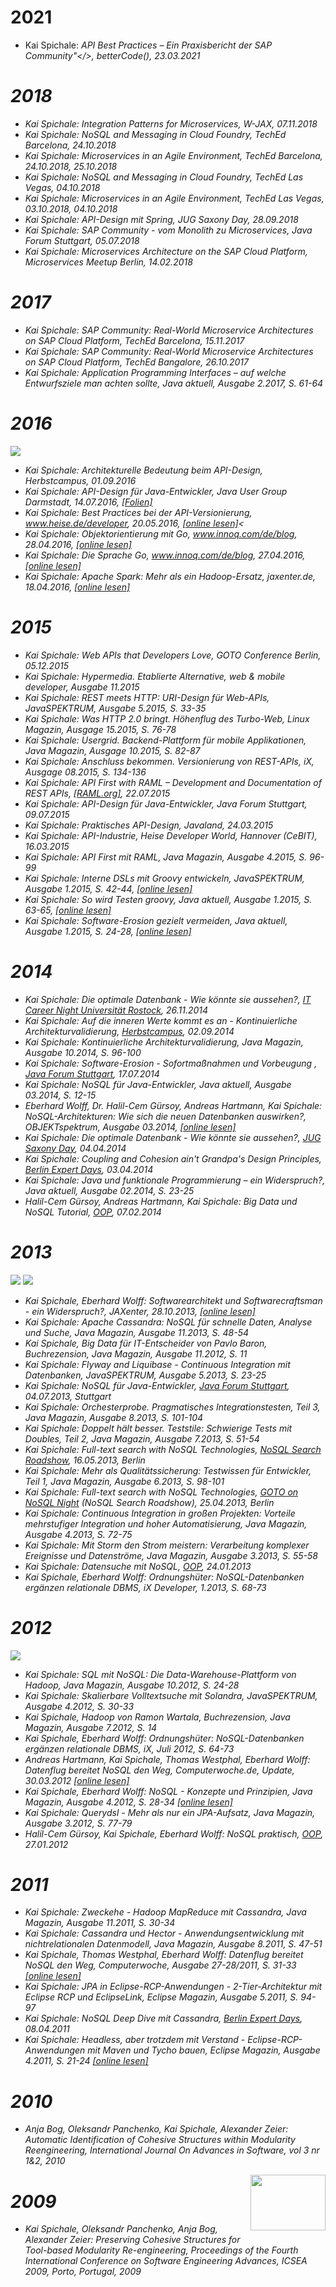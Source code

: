 # 2021

- Kai Spichale: <i>API Best Practices – Ein Praxisbericht der SAP Community"</>, betterCode(), 23.03.2021

# 2018

- Kai Spichale: <i>Integration Patterns for Microservices</i>, W-JAX, 07.11.2018
- Kai Spichale: <i>NoSQL and Messaging in Cloud Foundry</i>, TechEd Barcelona, 24.10.2018
- Kai Spichale: <i>Microservices in an Agile Environment</i>, TechEd Barcelona, 24.10.2018, 25.10.2018
- Kai Spichale: <i>NoSQL and Messaging in Cloud Foundry</i>, TechEd Las Vegas, 04.10.2018
- Kai Spichale: <i>Microservices in an Agile Environment</i>, TechEd Las Vegas, 03.10.2018, 04.10.2018
- Kai Spichale: <i>API-Design mit Spring</i>, JUG Saxony Day, 28.09.2018
- Kai Spichale: <i>SAP Community - vom Monolith zu Microservices</i>, Java Forum Stuttgart, 05.07.2018
- Kai Spichale: <i>Microservices Architecture on the SAP Cloud Platform</i>, Microservices Meetup Berlin, 14.02.2018

# 2017

- Kai Spichale: <i>SAP Community: Real-World Microservice Architectures on SAP Cloud Platform</i>, TechEd Barcelona, 15.11.2017
- Kai Spichale: <i>SAP Community: Real-World Microservice Architectures on SAP Cloud Platform</i>, TechEd Bangalore, 26.10.2017
- Kai Spichale: <i>Application Programming Interfaces – auf welche Entwurfsziele man achten sollte</i>, Java aktuell, Ausgabe 2.2017, S. 61-64

# 2016

<img border="0" src="https://images-na.ssl-images-amazon.com/images/I/41vn0509X-L._SX342_BO1,204,203,200_.jpg"/>

- Kai Spichale: <i>Architekturelle Bedeutung beim API-Design</i>, Herbstcampus, 01.09.2016
- Kai Spichale: <i>API-Design für Java-Entwickler</i>, Java User Group Darmstadt, 14.07.2016, <a href="http://www.jug-da.de/2016/07/API-Design/">[Folien]</a>
- Kai Spichale: <i>Best Practices bei der API-Versionierung</i>, www.heise.de/developer, 20.05.2016, <a href="http://www.heise.de/developer/artikel/Best-Practices-bei-der-API-Versionierung-3210728.html">[online lesen]</a><
- Kai Spichale: <i>Objektorientierung mit Go</i>, www.innoq.com/de/blog, 28.04.2016, <a href="https://www.innoq.com/de/blog/golang-objektorientierung/">[online lesen]</a>
- Kai Spichale: <i>Die Sprache Go</i>, www.innoq.com/de/blog, 27.04.2016, <a href="https://www.innoq.com/de/blog/golang-grundlagen/">[online lesen]</a>
- Kai Spichale: <i>Apache Spark: Mehr als ein Hadoop-Ersatz</i>, jaxenter.de, 18.04.2016, <a href="https://jaxenter.de/apache-spark-mehr-als-ein-hadoop-ersatz-38558">[online lesen]</a>

# 2015

- Kai Spichale: <i>Web APIs that Developers Love</i>, GOTO Conference Berlin, 05.12.2015</li>
- Kai Spichale: <i>Hypermedia. Etablierte Alternative</i>, web &amp; mobile developer, Ausgabe 11.2015</li>
- Kai Spichale: <i>REST meets HTTP: URI-Design für Web-APIs</i>, JavaSPEKTRUM, Ausgabe 5.2015, S. 33-35</li>
- Kai Spichale: <i>Was HTTP 2.0 bringt. Höhenflug des Turbo-Web</i>, Linux Magazin, Ausgage 15.2015, S. 76-78</li>
- Kai Spichale: <i>Usergrid. Backend-Plattform für mobile Applikationen</i>, Java Magazin, Ausgage 10.2015, S. 82-87</li>
- Kai Spichale: <i>Anschluss bekommen. Versionierung von REST-APIs</i>, iX, Ausgage 08.2015, S. 134-136</li>
- Kai Spichale: <i>API First with RAML – Development and Documentation of REST APIs</i>, <a href="http://blog.raml.org/guest-post-api-first-with-raml-development-and-documentation-of-rest-apis/">[RAML.org]</a>, 22.07.2015</li>
- Kai Spichale: <i>API-Design für Java-Entwickler</i>, Java Forum Stuttgart, 09.07.2015</li>
- Kai Spichale: <i>Praktisches API-Design</i>, Javaland, 24.03.2015</li>
- Kai Spichale: <i>API-Industrie</i>, Heise Developer World, Hannover (CeBIT), 16.03.2015</li>
- Kai Spichale: <i>API First mit RAML</i>, Java Magazin, Ausgabe 4.2015, S. 96-99</li>
- Kai Spichale: <i>Interne DSLs mit Groovy entwickeln</i>, JavaSPEKTRUM, Ausgabe 1.2015, S. 42-44, <a href="http://www.sigs.de/publications/newsletter/2015/01/spichale_JS_01_15.pdf">[online lesen]</a></li>
- Kai Spichale: <i>So wird Testen groovy</i>, Java aktuell, Ausgabe 1.2015, S. 63-65, <a href="http://www.adesso.de/media/content/presse/pdfs/pressereviews/2015-01_Java_aktuell_So_wird_Testen_groovy~1.pdf">[online lesen]</a></li>
- Kai Spichale: <i>Software-Erosion gezielt vermeiden</i>, Java aktuell, Ausgabe 1.2015, S. 24-28, <a href="http://www.adesso.de/media/content/presse/pdfs/pressereviews/2015-01_Java_aktuell_Software-Erosion_gezielt_vermeiden.pdf">[online lesen]</a></li>

# 2014

- Kai Spichale: <i>Die optimale Datenbank -  Wie könnte sie aussehen?</i>, <a href="http://www.careers.de/it-career-night/">IT Career Night Universität Rostock</a>, 26.11.2014
- Kai Spichale: <i>Auf die inneren Werte kommt es an - Kontinuierliche Architekturvalidierung</i>, <a href="http://www.herbstcampus.de/hc14/program/index.html">Herbstcampus</a>, 02.09.2014
- Kai Spichale: <i>Kontinuierliche Architekturvalidierung</i>, Java Magazin, Ausgabe 10.2014, S. 96-100
- Kai Spichale: <i>Software-Erosion - Sofortmaßnahmen und Vorbeugung </i>, <a href="http://www.java-forum-stuttgart.de/de/Abstracts+Slot+4.html">Java Forum Stuttgart</a>, 17.07.2014
- Kai Spichale: <i>NoSQL für Java-Entwickler</i>, Java aktuell, Ausgabe 03.2014, S. 12-15
- Eberhard Wolff, Dr. Halil-Cem Gürsoy, Andreas Hartmann, Kai Spichale: <i>NoSQL-Architekturen: Wie sich die neuen Datenbanken auswirken?</i>, OBJEKTspektrum, Ausgabe 03.2014, <a href="http://www.sigs-datacom.de/fileadmin/user_upload/zeitschriften/os/2014/03/wolff_guersoy_hartmann_spichale_OS_03_14_LdWP.pdf">[online lesen]</a>
- Kai Spichale: <i>Die optimale Datenbank -  Wie könnte sie aussehen?</i>, <a href="http://www.jug-saxony-day.org/">JUG Saxony Day</a>, 04.04.2014
- Kai Spichale: <i>Coupling and Cohesion ain't Grandpa's Design Principles</i>, <a href="http://bed-con.org/2014/">Berlin Expert Days</a>, 03.04.2014
- Kai Spichale: <i>Java und funktionale Programmierung – ein Widerspruch?</i>, Java aktuell, Ausgabe 02.2014, S. 23-25
- Halil-Cem Gürsoy, Andreas Hartmann, Kai Spichale: <i>Big Data und NoSQL Tutorial</i>, <a href="http://www.oop-konferenz.de/nc/oop2014/konferenz/konferenzprogramm/conference-detail/big-data-und-nosql-tutorial.html">OOP</a>, 07.02.2014

# 2013

<img border="0" src="http://ws-eu.amazon-adsystem.com/widgets/q?_encoding=UTF8&amp;ASIN=B00H7HEGTU&amp;Format=_SL110_&amp;ID=AsinImage&amp;MarketPlace=DE&amp;ServiceVersion=20070822&amp;WS=1&amp;tag=noj-21" />

<img border="0" src="http://ws-eu.amazon-adsystem.com/widgets/q?_encoding=UTF8&amp;ASIN=B00F2GISCO&amp;Format=_SL110_&amp;ID=AsinImage&amp;MarketPlace=DE&amp;ServiceVersion=20070822&amp;WS=1&amp;tag=noj-21" />

- Kai Spichale, Eberhard Wolff: <i>Softwarearchitekt und Softwarecraftsman - ein Widerspruch?</i>, JAXenter, 28.10.2013, <a href="http://jaxenter.de/artikel/Softwarearchitekt-Softwarecraftsman-ein-Widerspruch-168392">[online lesen]</a></li>
- Kai Spichale: <i>Apache Cassandra: NoSQL für schnelle Daten, Analyse und Suche</i>, Java Magazin, Ausgabe 11.2013, S. 48-54</li>
- Kai Spichale, Big Data für IT-Entscheider von Pavlo Baron, Buchrezension, Java Magazin, Ausgabe 11.2012, S. 11 </li>
- Kai Spichale: <i>Flyway and Liquibase - Continuous Integration mit Datenbanken</i>, JavaSPEKTRUM, Ausgabe 5.2013, S. 23-25</li>
- Kai Spichale: <i>NoSQL für Java-Entwickler</i>, <a href="http://www.java-forum-stuttgart.de/">Java Forum Stuttgart</a>, 04.07.2013, Stuttgart</li>
- Kai Spichale: <i>Orchesterprobe. Pragmatisches Integrationstesten, Teil 3</i>, Java Magazin, Ausgabe 8.2013, S. 101-104</li>
- Kai Spichale: <i>Doppelt hält besser. Teststile: Schwierige Tests mit Doubles, Teil 2</i>, Java Magazin, Ausgabe 7.2013, S. 51-54</li>
- Kai Spichale: <i>Full-text search with NoSQL Technologies</i>, <a href="http://nosqlroadshow.com/nosql-berlin-2013">NoSQL Search Roadshow</a>, 16.05.2013, Berlin</li>
- Kai Spichale: <i>Mehr als Qualitätssicherung: Testwissen für Entwickler, Teil 1</i>, Java Magazin, Ausgabe 6.2013, S. 98-101</li>
- Kai Spichale: <i>Full-text search with NoSQL Technologies</i>, <a href="http://nosqlroadshow.com/nosql-berlin-2013/upcomingevents/">GOTO on NoSQL Night</a> (NoSQL Search Roadshow), 25.04.2013, Berlin</li>
- Kai Spichale: <i>Continuous Integration in großen Projekten: Vorteile mehrstufiger Integration und hoher Automatisierung</i>, Java Magazin, Ausgabe 4.2013, S. 72-75</li>
- Kai Spichale: <i>Mit Storm den Strom meistern: Verarbeitung komplexer Ereignisse und Datenströme</i>, Java Magazin, Ausgabe 3.2013, S. 55-58</li>
- Kai Spichale: <i>Datensuche mit NoSQL</i>, <a href="http://www.sigs-datacom.de/oop2013/oop2013.html">OOP</a>, 24.01.2013</li>
- Kai Spichale, Eberhard Wolff: <i>Ordnungshüter: NoSQL-Datenbanken ergänzen relationale DBMS</i>, iX Developer, 1.2013, S. 68-73</li>

# 2012

<img border="0" src="http://ws-eu.amazon-adsystem.com/widgets/q?_encoding=UTF8&amp;ASIN=B007IRWGS2&amp;Format=_SL110_&amp;ID=AsinImage&amp;MarketPlace=DE&amp;ServiceVersion=20070822&amp;WS=1&amp;tag=noj-21" />

- Kai Spichale: <i>SQL mit NoSQL: Die Data-Warehouse-Plattform von Hadoop</i>, Java Magazin, Ausgabe 10.2012, S. 24-28</li>
- Kai Spichale: <i>Skalierbare Volltextsuche mit Solandra</i>, JavaSPEKTRUM, Ausgabe 4.2012, S. 30-33</li>
- Kai Spichale, Hadoop von Ramon Wartala, Buchrezension, Java Magazin, Ausgabe 7.2012, S. 14 </li>
- Kai Spichale, Eberhard Wolff: <i>Ordnungshüter: NoSQL-Datenbanken ergänzen relationale DBMS</i>, iX, Juli 2012, S. 64-73</li>
- Andreas Hartmann, Kai Spichale, Thomas Westphal, Eberhard Wolff: <i>Datenflug bereitet NoSQL den Weg</i>, Computerwoche.de, Update, 30.03.2012 <a href="http://www.computerwoche.de/software/software-infrastruktur/2489786/">[online lesen]</a></li>
- Kai Spichale, Eberhard Wolff: <i>NoSQL - Konzepte und Prinzipien</i>, Java Magazin, Ausgabe 4.2012, S. 28-34 <a href="http://it-republik.de/jaxenter/artikel/NoSQL-Wie-moderne-Datenbanken-arbeiten-4612.html">[online lesen]</a></li>
- Kai Spichale: <i>Querydsl - Mehr als nur ein JPA-Aufsatz</i>, Java Magazin, Ausgabe 3.2012, S. 77-79</li>
- Halil-Cem Gürsoy, Kai Spichale, Eberhard Wolff: <i>NoSQL praktisch</i>, <a href="http://www.sigs-datacom.de/oop2012/oop2012.html">OOP</a>, 27.01.2012</li>

# 2011

- Kai Spichale: <i>Zweckehe - Hadoop MapReduce mit Cassandra</i>, Java Magazin, Ausgabe 11.2011, S. 30-34
- Kai Spichale: <i>Cassandra und Hector - Anwendungsentwicklung mit nichtrelationalen Datenmodell</i>, Java Magazin, Ausgabe 8.2011, S. 47-51
- Kai Spichale, Thomas Westphal, Eberhard Wolff: <i>Datenflug bereitet NoSQL den Weg</i>, Computerwoche, Ausgabe 27-28/2011, S. 31-33 <a href="http://www.computerwoche.de/software/software-infrastruktur/2489786/">[online lesen]</a>
- Kai Spichale: <i>JPA in Eclipse-RCP-Anwendungen - 2-Tier-Architektur mit Eclipse RCP und EclipseLink</i>, Eclipse Magazin, Ausgabe 5.2011, S. 94-97
- Kai Spichale: <i>NoSQL Deep Dive mit Cassandra</i>, <a href="https://bed-con.org/2011/">Berlin Expert Days</a>, 08.04.2011
- Kai Spichale: <i>Headless, aber trotzdem mit Verstand - Eclipse-RCP-Anwendungen mit Maven und Tycho bauen</i>, Eclipse Magazin, Ausgabe 4.2011, S. 21-24 <a href="http://www.blogger.com/it-republik.de/jaxenter/artikel/Eclipse-RCP-Anwendungen-mit-Maven-und-Tycho-bauen-4156.html">[online lesen]</a>

# 2010

- Anja Bog, Oleksandr  Panchenko, Kai Spichale, Alexander Zeier: <i>Automatic Identification of Cohesive Structures within Modularity Reengineering</i>, International Journal On Advances in Software, vol 3 nr 1&amp;2, 2010

<a href="http://4.bp.blogspot.com/-yiD6XG3KvHI/Ui84sE4-EuI/AAAAAAAAALs/FH081OVQxY4/s1600/ICSEA2009_Best_Paper_Award.jpg" imageanchor="1" style="clear: right; float: right; margin-bottom: 1em; margin-left: 1em;"><img border="0" height="89" src="https://4.bp.blogspot.com/-yiD6XG3KvHI/Ui84sE4-EuI/AAAAAAAAALs/FH081OVQxY4/s1600/ICSEA2009_Best_Paper_Award.jpg" width="120" /></a>

# 2009

- Kai Spichale, Oleksandr Panchenko, Anja Bog, Alexander Zeier: <i>Preserving Cohesive Structures for Tool-based Modularity Re-engineering</i>, Proceedings of the Fourth International Conference on Software Engineering Advances, ICSEA 2009, Porto, Portugal, 2009
